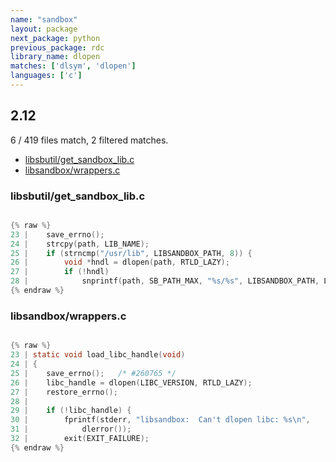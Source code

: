 ```yaml
---
name: "sandbox"
layout: package
next_package: python
previous_package: rdc
library_name: dlopen
matches: ['dlsym', 'dlopen']
languages: ['c']
---
```

## 2.12
6 / 419 files match, 2 filtered matches.

 - [libsbutil/get_sandbox_lib.c](#libsbutilget_sandbox_libc)
 - [libsandbox/wrappers.c](#libsandboxwrappersc)

### libsbutil/get_sandbox_lib.c

```c

{% raw %}
23 | 	save_errno();
24 | 	strcpy(path, LIB_NAME);
25 | 	if (strncmp("/usr/lib", LIBSANDBOX_PATH, 8)) {
26 | 		void *hndl = dlopen(path, RTLD_LAZY);
27 | 		if (!hndl)
28 | 			snprintf(path, SB_PATH_MAX, "%s/%s", LIBSANDBOX_PATH, LIB_NAME);
{% endraw %}

```
### libsandbox/wrappers.c

```c

{% raw %}
23 | static void load_libc_handle(void)
24 | {
25 | 	save_errno();	/* #260765 */
26 | 	libc_handle = dlopen(LIBC_VERSION, RTLD_LAZY);
27 | 	restore_errno();
28 | 
29 | 	if (!libc_handle) {
30 | 		fprintf(stderr, "libsandbox:  Can't dlopen libc: %s\n",
31 | 			dlerror());
32 | 		exit(EXIT_FAILURE);
{% endraw %}

```